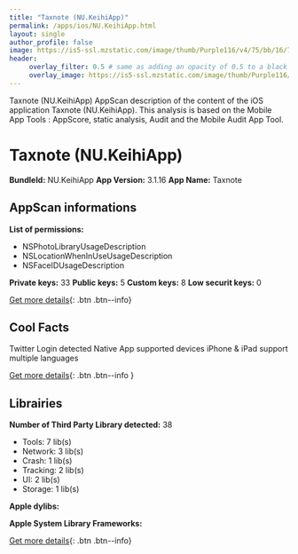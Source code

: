 ```yaml
---
title: "Taxnote (NU.KeihiApp)"
permalink: /apps/ios/NU.KeihiApp.html
layout: single
author_profile: false
image: https://is5-ssl.mzstatic.com/image/thumb/Purple116/v4/75/bb/16/75bb1605-8d2e-9a81-1806-5918d452c7a3/AppIcon-1x_U007emarketing-0-7-0-85-220.png/512x512bb.jpg
header: 
     overlay_filter: 0.5 # same as adding an opacity of 0.5 to a black background
     overlay_image: https://is5-ssl.mzstatic.com/image/thumb/Purple116/v4/75/bb/16/75bb1605-8d2e-9a81-1806-5918d452c7a3/AppIcon-1x_U007emarketing-0-7-0-85-220.png/512x512bb.jpg
---
```

Taxnote (NU.KeihiApp) AppScan description of the content of the iOS application Taxnote (NU.KeihiApp). This analysis is based on the Mobile App Tools : AppScore, static analysis, Audit and the Mobile Audit App Tool.

# Taxnote (NU.KeihiApp)

**BundleId:** NU.KeihiApp
**App Version:** 3.1.16
**App Name:** Taxnote


## AppScan informations 

**List of permissions:** 
- NSPhotoLibraryUsageDescription
- NSLocationWhenInUseUsageDescription
- NSFaceIDUsageDescription
  
  
**Private keys:** 33
**Public keys:** 5
**Custom keys:** 8
**Low securit keys:** 0
  
[Get more details](/pricing.html){: .btn .btn--info}

## Cool Facts

Twitter Login detected
Native App
supported devices iPhone & iPad
support multiple languages
  
[Get more details](/pricing.html){: .btn .btn--info }

## Librairies 
**Number of Third Party Library detected:** 38
- Tools: 7 lib(s)
- Network: 3 lib(s)
- Crash: 1 lib(s)
- Tracking: 2 lib(s)
- UI: 2 lib(s)
- Storage: 1 lib(s)


**Apple dylibs:**


**Apple System Library Frameworks:**


  
[Get more details](/pricing.html){: .btn .btn--info}

